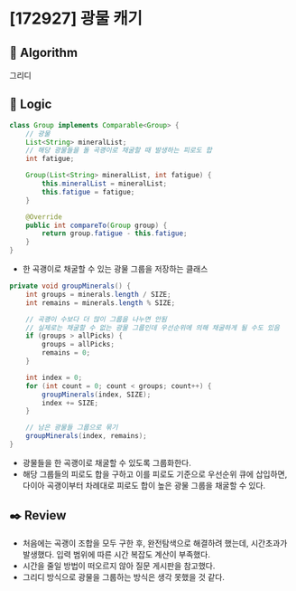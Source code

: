 # [172927] 광물 캐기

## :pushpin: **Algorithm**

그리디

## :round_pushpin: **Logic**

```java
class Group implements Comparable<Group> {
    // 광물
    List<String> mineralList;
    // 해당 광물들을 돌 곡괭이로 채굴할 때 발생하는 피로도 합
    int fatigue;

    Group(List<String> mineralList, int fatigue) {
        this.mineralList = mineralList;
        this.fatigue = fatigue;
    }

    @Override
    public int compareTo(Group group) {
        return group.fatigue - this.fatigue;
    }
}
```

- 한 곡괭이로 채굴할 수 있는 광물 그룹을 저장하는 클래스

```java
private void groupMinerals() {
    int groups = minerals.length / SIZE;
    int remains = minerals.length % SIZE;

    // 곡괭이 수보다 더 많이 그룹을 나누면 안됨
    // 실제로는 채굴할 수 없는 광물 그룹인데 우선순위에 의해 채굴하게 될 수도 있음
    if (groups > allPicks) {
        groups = allPicks;
        remains = 0;
    }

    int index = 0;
    for (int count = 0; count < groups; count++) {
        groupMinerals(index, SIZE);
        index += SIZE;
    }

    // 남은 광물들 그룹으로 묶기
    groupMinerals(index, remains);
}
```

- 광물들을 한 곡괭이로 채굴할 수 있도록 그룹화한다.
- 해당 그룹들의 피로도 합을 구하고 이를 피로도 기준으로 우선순위 큐에 삽입하면, 다이아 곡괭이부터 차례대로 피로도 합이 높은 광물 그룹을 채굴할 수 있다.

## :black_nib: **Review**

- 처음에는 곡괭이 조합을 모두 구한 후, 완전탐색으로 해결하려 했는데, 시간초과가 발생했다. 입력 범위에 따른 시간 복잡도 계산이 부족했다.
- 시간을 줄일 방법이 떠오르지 않아 질문 게시판을 참고했다.
- 그리디 방식으로 광물을 그룹하는 방식은 생각 못했을 것 같다.
